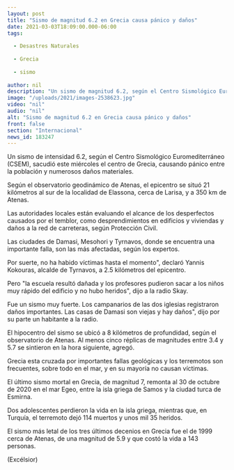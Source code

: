 ```yaml
---
layout: post
title: "Sismo de magnitud 6.2 en Grecia causa pánico y daños"
date: 2021-03-03T18:09:00.000-06:00
tags:
  
  - Desastres Naturales
  
  - Grecia
  
  - sismo
  
author: nil
description: "Un sismo de magnitud 6.2, según el Centro Sismológico Euromediterráneo, sacude el centro de Grecia, causando pánico entre la población y numerosos daños materiales"
image: "/uploads/2021/images-2538623.jpg"
video: "nil"
audio: "nil"
alt: "Sismo de magnitud 6.2 en Grecia causa pánico y daños"
front: false
section: "Internacional"
news_id: 183247
---
```


Un sismo de intensidad 6.2, según el Centro Sismológico Euromediterráneo (CSEM), sacudió este miércoles el centro de Grecia, causando pánico entre la población y numerosos daños materiales.

Según el observatorio geodinámico de Atenas, el epicentro se situó 21 kilómetros al sur de la localidad de Elassona, cerca de Larisa, y a 350 km de Atenas.

Las autoridades locales están evaluando el alcance de los desperfectos causados por el temblor, como desprendimientos en edificios y viviendas y daños a la red de carreteras, según Protección Civil.

Las ciudades de Damasi, Mesohori y Tyrnavos, donde se encuentra una importante falla, son las más afectadas, según los expertos.

Por suerte, no ha habido víctimas hasta el momento", declaró Yannis Kokouras, alcalde de Tyrnavos, a 2.5 kilómetros del epicentro.

Pero "la escuela resultó dañada y los profesores pudieron sacar a los niños muy rápido del edificio y no hubo heridos", dijo a la radio Skay.

Fue un sismo muy fuerte. Los campanarios de las dos iglesias registraron daños importantes. Las casas de Damasi son viejas y hay daños", dijo por su parte un habitante a la radio.

El hipocentro del sismo se ubicó a 8 kilómetros de profundidad, según el observatorio de Atenas. Al menos cinco réplicas de magnitudes entre 3.4 y 5.7 se sintieron en la hora siguiente, agregó.

Grecia esta cruzada por importantes fallas geológicas y los terremotos son frecuentes, sobre todo en el mar, y en su mayoría no causan víctimas.

El último sismo mortal en Grecia, de magnitud 7, remonta al 30 de octubre de 2020 en el mar Egeo, entre la isla griega de Samos y la ciudad turca de Esmirna.

Dos adolescentes perdieron la vida en la isla griega, mientras que, en Turquía, el terremoto dejó 114 muertos y unos mil 35 heridos.

El sismo más letal de los tres últimos decenios en Grecia fue el de 1999 cerca de Atenas, de una magnitud de 5.9 y que costó la vida a 143 personas.

(Excélsior)